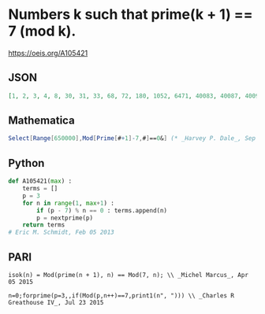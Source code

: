 # Numbers k such that prime\(k \+ 1\) \=\= 7 \(mod k\)\.
https://oeis.org/A105421
## JSON
```JSON
[1, 2, 3, 4, 8, 30, 31, 33, 68, 72, 180, 1052, 6471, 40083, 40087, 40090, 40113, 40120, 100348, 100360, 100362, 637334, 4124588, 10553439, 10553442, 10553455, 10553478, 10553505, 10553512, 10553827, 10553849, 69709712, 69709719, 69709728, 69709958, 21338685404, 1003652347332, 1003652347349, 1003652347360, 1003652347365]
```
## Mathematica
```Mathematica
Select[Range[650000],Mod[Prime[#+1]-7,#]==0&] (* _Harvey P. Dale_, Sep 23 2021 *)
```
## Python
```Python
def A105421(max) :
    terms = []
    p = 3
    for n in range(1, max+1) :
        if (p - 7) % n == 0 : terms.append(n)
        p = nextprime(p)
    return terms
# Eric M. Schmidt, Feb 05 2013
```
## PARI
```PARI
isok(n) = Mod(prime(n + 1), n) == Mod(7, n); \\ _Michel Marcus_, Apr 05 2015
```
```PARI
n=0;forprime(p=3,,if(Mod(p,n++)==7,print1(n", "))) \\ _Charles R Greathouse IV_, Jul 23 2015
```

